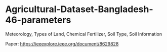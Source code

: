 # Agricultural-Dataset-Bangladesh-46-parameters

Meteorology, Types of Land, Chemical Fertilizer, Soil Type, Soil Information

Paper: https://ieeexplore.ieee.org/document/8629828
